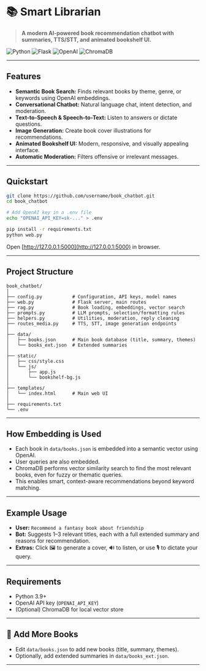 # 📚 Smart Librarian

> **A modern AI-powered book recommendation chatbot with summaries, TTS/STT, and animated bookshelf UI.**

![Python](https://img.shields.io/badge/python-3.9%2B-blue?logo=python)
![Flask](https://img.shields.io/badge/flask-%20web%20app-lightgrey?logo=flask)
![OpenAI](https://img.shields.io/badge/openai-embeddings%20%7C%20chat-green?logo=openai)
![ChromaDB](https://img.shields.io/badge/chromadb-vector%20store-orange?logo=databricks)

---

## Features

- **Semantic Book Search:** Finds relevant books by theme, genre, or keywords using OpenAI embeddings.
- **Conversational Chatbot:** Natural language chat, intent detection, and moderation.
- **Text-to-Speech & Speech-to-Text:** Listen to answers or dictate questions.
- **Image Generation:** Create book cover illustrations for recommendations.
- **Animated Bookshelf UI:** Modern, responsive, and visually appealing interface.
- **Automatic Moderation:** Filters offensive or irrelevant messages.

---

## Quickstart

```bash
git clone https://github.com/username/book_chatbot.git
cd book_chatbot

# Add OpenAI key in a .env file
echo "OPENAI_API_KEY=sk-..." > .env

pip install -r requirements.txt
python web.py
```

Open [http://127.0.0.1:5000](http://127.0.0.1:5000) in browser.

---

## Project Structure

```
book_chatbot/
│
├── config.py           # Configuration, API keys, model names
├── web.py              # Flask server, main routes
├── rag.py              # Book loading, embeddings, vector search
├── prompts.py          # LLM prompts, selection/formatting rules
├── helpers.py          # Utilities, moderation, reply cleaning
├── routes_media.py     # TTS, STT, image generation endpoints
│
├── data/
│   ├── books.json      # Main book database (title, summary, themes)
│   └── books_ext.json  # Extended summaries
│
├── static/
│   ├── css/style.css
│   └── js/
│       ├── app.js
│       └── bookshelf-bg.js
│
├── templates/
│   └── index.html      # Main web UI
│
├── requirements.txt
└── .env                
```

---

## How Embedding is Used

- Each book in `data/books.json` is embedded into a semantic vector using OpenAI.
- User queries are also embedded.
- ChromaDB performs vector similarity search to find the most relevant books, even for fuzzy or thematic queries.
- This enables smart, context-aware recommendations beyond keyword matching.

---

## Example Usage

- **User:** `Recommend a fantasy book about friendship`
- **Bot:** Suggests 1–3 relevant titles, each with a full extended summary and reasons for recommendation.
- **Extras:** Click 🖼️ to generate a cover, 🔊 to listen, or use 🎙️ to dictate your query.

---

## Requirements

- Python 3.9+
- OpenAI API key (`OPENAI_API_KEY`)
- (Optional) ChromaDB for local vector store

---

## 📖 Add More Books

- Edit `data/books.json` to add new books (title, summary, themes).
- Optionally, add extended summaries in `data/books_ext.json`.

---




